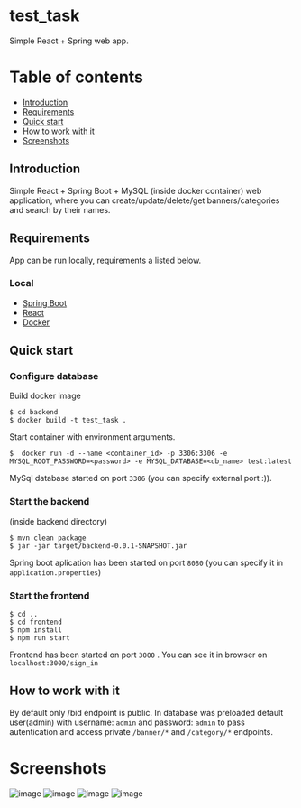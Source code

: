 # test_task
Simple React + Spring web app.
# Table of contents
- [Introduction](https://github.com/danillo19/test_task/blob/master/README.md#introduction)
- [Requirements](https://github.com/danillo19/test_task/blob/master/README.md#requirements)
- [Quick start](https://github.com/danillo19/test_task/blob/master/README.md#quick-start)
- [How to work with it](https://github.com/danillo19/test_task/blob/master/README.md#how-to-work-with-it)
- [Screenshots](https://github.com/danillo19/test_task/blob/master/README.md#screenshots)

## Introduction
Simple React + Spring Boot + MySQL (inside docker container) web application, where you can create/update/delete/get banners/categories and search by their names.

## Requirements
App can be run locally, requirements a listed below.

### Local
- [Spring Boot](https://spring.io/projects/spring-boot)
- [React](https://reactjs.org/)
- [Docker](https://www.docker.com/products/docker-desktop/)

## Quick start
### Configure database

Build docker image
```
$ cd backend
$ docker build -t test_task .
```
Start container with environment arguments.
```
$  docker run -d --name <container_id> -p 3306:3306 -e MYSQL_ROOT_PASSWORD=<password> -e MYSQL_DATABASE=<db_name> test:latest
```
MySql database started on port `3306` (you can specify external port :)).

### Start the backend
(inside backend directory)
```
$ mvn clean package
$ jar -jar target/backend-0.0.1-SNAPSHOT.jar
```
Spring boot aplication has been started on port `8080` (you can specify it in `application.properties`)

### Start the frontend
```
$ cd ..
$ cd frontend
$ npm install
$ npm run start
```
Frontend has been started on port `3000` .
You can see it in browser on `localhost:3000/sign_in`

## How to work with it
By default only /bid endpoint is public.
In database was preloaded default user(admin) with username: `admin` and password: `admin` to pass autentication and access private 
`/banner/*` and `/category/*` endpoints.


# Screenshots
![image](https://user-images.githubusercontent.com/71901824/178946087-f1c95dc6-0b5e-46eb-8b76-f34ca70c4835.png)
![image](https://user-images.githubusercontent.com/71901824/178946130-b9319b5e-8131-471f-a45b-60d8c4c0deeb.png)
![image](https://user-images.githubusercontent.com/71901824/178946154-68c14dc9-e164-4562-b402-b21d38ad9186.png)
![image](https://user-images.githubusercontent.com/71901824/178946186-98ce443f-e263-49a5-8c1c-0de30ee8bc1e.png)





